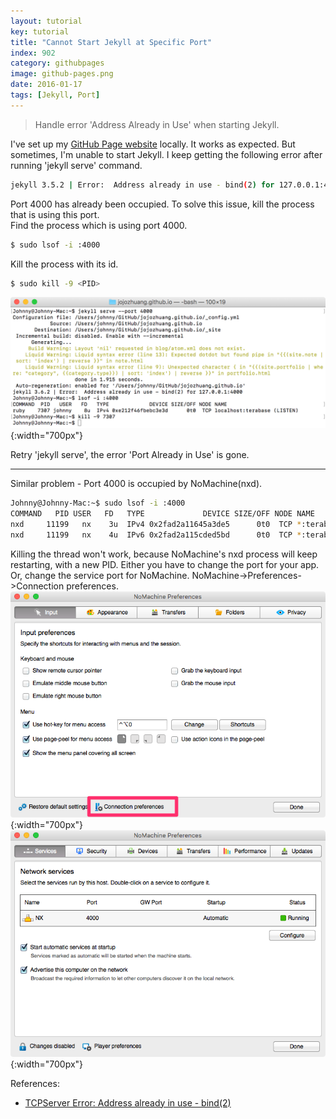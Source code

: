 ```yaml
---
layout: tutorial
key: tutorial
title: "Cannot Start Jekyll at Specific Port"
index: 902
category: githubpages
image: github-pages.png
date: 2016-01-17
tags: [Jekyll, Port]
---
```


> Handle error 'Address Already in Use' when starting Jekyll.

I've set up my [GitHub Page website](http://jojozhuang.github.io/) locally. It works as expected. But sometimes, I'm unable to start Jekyll. I keep getting the following error after running 'jekyll serve' command.
```sh
jekyll 3.5.2 | Error:  Address already in use - bind(2) for 127.0.0.1:4000
```
Port 4000 has already been occupied. To solve this issue, kill the process that is using this port.  
Find the process which is using port 4000.
```sh
$ sudo lsof -i :4000
```

Kill the process with its id.
```sh
$ sudo kill -9 <PID>
```
![image](/public/posts/2016-01-17/port.png){:width="700px"}  

Retry 'jekyll serve', the error 'Port Already in Use' is gone.

--------------
Similar problem - Port 4000 is occupied by NoMachine(nxd).
```sh
Johnny@Johnny-Mac:~$ sudo lsof -i :4000
COMMAND   PID USER   FD   TYPE             DEVICE SIZE/OFF NODE NAME
nxd     11199   nx    3u  IPv4 0x2fad2a11645a3de5      0t0  TCP *:terabase (LISTEN)
nxd     11199   nx    4u  IPv6 0x2fad2a115cded5bd      0t0  TCP *:terabase (LISTEN)
```
Killing the thread won't work, because NoMachine's nxd process will keep restarting, with a new PID. Either you have to change the port for your app. Or, change the service port for NoMachine. NoMachine->Preferences->Connection preferences.
![image](/public/posts/2016-01-17/nomachine_preferences.png){:width="700px"}  
![image](/public/posts/2016-01-17/nomachine_port.png){:width="700px"}  

References:
* [TCPServer Error: Address already in use - bind(2)](https://stackoverflow.com/questions/10261477/tcpserver-error-address-already-in-use-bind2)
